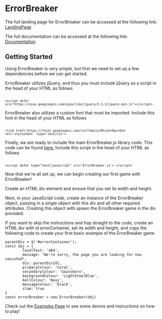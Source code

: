 # ErrorBreaker

The full landing page for ErrorBreaker can be accessed at the following link: [LandingPage](https://csc309errorbreaker.herokuapp.com/index.html#home)

The full documentation can be accessed at the following link:  [Documentation](https://csc309errorbreaker.herokuapp.com/docs.html)

## Getting Started

Using ErrorBreaker is very simple, but first we need to set up a few dependencies before we can get started.

ErrorBreaker utilizes jQuery, and thus you must include jQuery as a script in the head of your HTML as follows

<code>              `<script defer src="https://ajax.googleapis.com/ajax/libs/jquery/3.5.1/jquery.min.js"></script>` </code>

ErrorBreaker also utilizes a custom font that must be imported. Include this font in the head of your HTML as follows

<code>                `<link href='https://fonts.googleapis.com/css?family=Black+Ops+One' rel='stylesheet' type='text/css'>` 
            </code>

Finally, we are ready to include the main ErrorBreaker.js library code. This code can be found [here.](https://csc309errorbreaker.herokuapp.com/js/ErrorBreaker.js) Include this script in the head of your HTML as follows

<code>                `<script defer type="text/javascript" src='ErrorBreaker.js'> </script>` 
           </code>

Now that we're all set up, we can begin creating our first game with ErrorBreaker!

Create an HTML div element and ensure that you set its width and height.

Next, in your JavaScript code, create an instance of the ErrorBreaker object, passing in a single object with this div and all other required attributes. Creating this object with spawn the ErrorBreaker game in the div provided.

If you want to skip the instructions and hop straight to the code, create an HTML div with id errorContainer, set its width and height, and copy the following code to create your first basic example of the ErrorBreaker game

```
parentDiv = $('#errorContainer'); 
const obj = { 
        levelText: '404', 
        message: "We’re sorry, the page you are looking for has vanished", 
        div: parentDiv[0],
        primaryColour: 'Coral',
        secondaryColour: 'Gainsboro',
        backgroundColour: 'LightSteelBlue',
        ballColour: 'Navy', 
        messageColour: 'black',
        slam: true 
} 
const errorBreaker = new ErrorBreaker(obj)
```

Check out the [Examples Page](https://csc309errorbreaker.herokuapp.com/examples.html) to see some demos and instructions on how to play!


